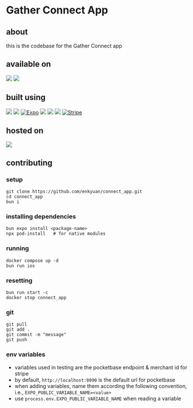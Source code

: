 # Gather Connect App

[//]: # (TODO: document all of this code into a wiki prior to deployment)

## about

this is the codebase for the Gather Connect app

## available on
<p id="badges" align="start">
  <a href="https://www.android.com/"><img src="https://img.shields.io/badge/Android-3DDC84?style=for-the-badge&logo=android&logoColor=white" /></a>
  <a href="https://www.apple.com/ios/ios-17/"><img src="https://img.shields.io/badge/iOS-000000?style=for-the-badge&logo=ios&logoColor=white" /></a>
</>

## built using
<p id="badges" align="start">
  <a href="https://bun.sh/"><img src="https://img.shields.io/badge/Bun-%23000000.svg?style=for-the-badge&logo=bun&logoColor=white" /></a>
  <a href="https://www.typescriptlang.org/"><img src="https://img.shields.io/badge/typescript-%23007ACC.svg?style=for-the-badge&logo=typescript&logoColor=white" /></a>
  <a href="https://expo.dev/"><img src="https://img.shields.io/badge/Expo-1B1F23?style=for-the-badge&logo=expo&logoColor=white" alt="Expo" /></a>
  <a href="https://tailwindcss.com/"><img src="https://img.shields.io/badge/tailwindcss-%2338B2AC.svg?style=for-the-badge&logo=tailwind-css&logoColor=white" /></a>
  <a href="https://www.sqlite.org/"><img src="https://img.shields.io/badge/sqlite-%2307405e.svg?style=for-the-badge&logo=sqlite&logoColor=white" /></a>
  <a href="https://cloud.google.com/"><img src="https://img.shields.io/badge/GoogleCloud-%234285F4.svg?style=for-the-badge&logo=google-cloud&logoColor=white"></a>
  <a href="https://stripe.com/"><img src="https://img.shields.io/badge/Stripe-626CD9?style=for-the-badge&logo=Stripe&logoColor=white" alt="Stripe" /></a>
</>

## hosted on
<p id="badges" align="start">
  <a href="https://www.docker.com/"><img src="https://img.shields.io/badge/docker-%230db7ed.svg?style=for-the-badge&logo=docker&logoColor=white" /></a>
</>

## contributing

### setup

```
git clone https://github.com/enkyuan/connect_app.git
cd connect_app
bun i
```

### installing dependencies

```
bun expo install <package-name>
npx pod-install   # for native modules
```
### running

```
docker compose up -d
bun run ios
```

### resetting

```
bun run start -c
docker stop connect_app
```

### git

```
git pull
git add .
git commit -m "message"
git push
```

### env variables

* variables used in testing are the pocketbase endpoint & merchant id for stripe
* by default, `http://localhost:8090` is the default url for pocketbase
* when adding variables, name them according the following convention, i.e.,
  `EXPO_PUBLIC_VARIABLE_NAME=<value>`
* use `process.env.EXPO_PUBLIC_VARIABLE_NAME` when reading a variable
